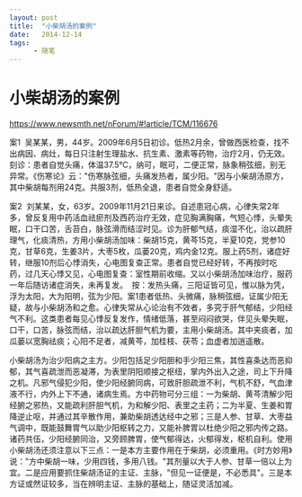 ```yaml
---
layout: post
title:  "小柴胡汤的案例"
date:   2014-12-14
tags:
      - 随笔
---
```


# 小柴胡汤的案例


https://www.newsmth.net/nForum/#!article/TCM/116676



案1 
吴某某，男，44岁。2009年6月5日初诊。低热2月余，曾做西医检查，找不出病因、病灶，每日只注射生理盐水、抗生素、激素等药物，治疗2月，仍无效。刻诊：患者自觉头痛，体温37.5℃，纳可，眠可，二便正常，脉象稍弦细，别无异常。《伤寒论》云："伤寒脉弦细，头痛发热者，属少阳。"因与小柴胡汤原方，其中柴胡每剂用24克。共服3剂，低热全退，患者自觉全身舒适。 


案2 
刘某某，女，63岁。2009年11月21日来诊。自述患冠心病，心律失常2年多，曾反复用中药活血祛瘀剂及西药治疗无效，症见胸满胸痛，气短心悸，头晕失眠，口干口苦，舌苔白，脉弦滑而结涩时见。诊为肝郁气结，痰湿不化，治以疏肝理气，化痰清热，方用小柴胡汤加味：柴胡15克，黄芩15克，半夏10克，党参10克，甘草6克，生姜3片，大枣5枚，瓜蒌20克，鸡内金12克。服上药5剂，诸症好转，继服10剂后心悸消失，心电图复查正常。患者自觉已经好转，不再按时吃药，过几天心悸又见，心电图复查：室性期前收缩。又以小柴胡汤加味治疗，服药一年后随访诸症消失，未再复发。 
按：发热头痛，三阳证皆可见，惟以脉为凭，浮为太阳，大为阳明，弦为少阳。案1患者低热、头微痛，脉稍弦细，证属少阳无疑，故与小柴胡汤和之愈。心律失常从心论治有不效者，多究于肝气郁结，少阳经气不利。这类患者每见心悸反复发作，情绪低落，甚至闷闷欲哭，伴见头晕失眠，口干，口苦，脉弦而结，治以疏达肝胆气机为要，主用小柴胡汤。其中夹痰者，加瓜蒌以宽胸祛痰；心阳不足者，减黄芩，加桂枝、茯苓；血虚者加逍遥散。 


小柴胡汤为治少阳病之主方。少阳包括足少阳胆和手少阳三焦，其性喜条达而恶抑郁，其气喜疏泄而恶凝滞，为表里阴阳顺接之枢纽，掌内外出入之途，司上下升降之机。凡邪气侵犯少阳，使少阳经腑同病，可致肝胆疏泄不利，气机不舒，气血津液不行，内外上下不通，诸病生焉。方中药物可分三组：一为柴胡、黄芩清解少阳经腑之邪热，又能疏利肝胆气机，为和解少阳、表里之主药；二为半夏、生姜和胃降逆止呕，并通过其辛散作用，兼助柴胡透达经中之邪；三是人参、甘草、大枣益气调中，既能鼓舞胃气以助少阳枢转之力，又能补脾胃以杜绝少阳之邪内传之路。诸药共伍，少阳经腑同治，又旁顾脾胃，使气郁得达，火郁得发，枢机自利。使用小柴胡汤还须注意以下三点：一是本方主要作用在于柴胡，必须重用。《时方妙用》说："方中柴胡一味，少用四钱，多用八钱。"其剂量以大于人参、甘草一倍以上为宜。二是应用要抓住柴胡汤证的主证、主脉，"但见一证便是，不必悉具"。三是本方证或然证较多，当在辨明主证、主脉的基础上，随证灵活加减。 

